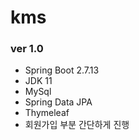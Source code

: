 # kms
### ver 1.0
- Spring Boot 2.7.13
- JDK 11
- MySql
- Spring Data JPA
- Thymeleaf
- 회원가입 부분 간단하게 진행

